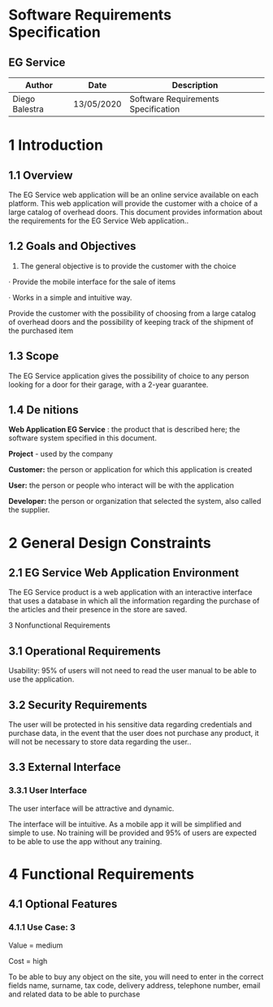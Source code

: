 # Software Requirements Specification
## EG Service

| Author | Date | Description |
| --- | --- | --- |
| Diego Balestra | 13/05/2020 | Software Requirements Specification |
 
# 1 Introduction
## 1.1 Overview

The EG Service web application will be an online service available on each platform. This web application will provide the customer with a choice of a large catalog of overhead doors. This document provides information about the requirements for the EG Service Web application..

## 1.2 Goals and Objectives

1. The general objective is to provide the customer with the choice

· Provide the mobile interface for the sale of items

· Works in a simple and intuitive way.

Provide the customer with the possibility of choosing from a large catalog of overhead doors and the possibility of keeping track of the shipment of the purchased item

## 1.3 Scope

The EG Service application gives the possibility of choice to any person looking for a door for their garage, with a 2-year guarantee.

## 1.4 De nitions

**Web Application EG Service** : the product that is described here; the software system specified in this document.

**Project** - used by the company

**Customer:** the person or application for which this application is created

**User:** the person or people who interact will be with the application

**Developer:** the person or organization that selected the system, also called the supplier.

# 2 General Design Constraints

## 2.1 EG Service Web Application Environment

The EG Service product is a web application with an interactive interface that uses a database in which all the information regarding the purchase of the articles and their presence in the store are saved.

3 Nonfunctional Requirements

## 3.1 Operational Requirements

Usability: 95% of users will not need to read the user manual to be able to use the application.

## 3.2 Security Requirements

The user will be protected in his sensitive data regarding credentials and purchase data, in the event that the user does not purchase any product, it will not be necessary to store data regarding the user..

## 3.3 External Interface

### 3.3.1 User Interface

The user interface will be attractive and dynamic.

The interface will be intuitive. As a mobile app it will be simplified and simple to use. No training will be provided and 95% of users are expected to be able to use the app without any training.

# 4 Functional Requirements

## 4.1 Optional Features

### 4.1.1 Use Case: 3

Value = medium

Cost = high

To be able to buy any object on the site, you will need to enter in the correct fields name, surname, tax code, delivery address, telephone number, email and related data to be able to purchase
